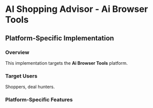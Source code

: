 # AI Shopping Advisor - Ai Browser Tools

## Platform-Specific Implementation

### Overview
This implementation targets the **Ai Browser Tools** platform.

### Target Users
Shoppers, deal hunters.

### Platform-Specific Features
